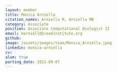 ```yaml
---
layout: member
title: Monica Arniella
citation_names: Arniella M, Arniella MB
category: Associate
position: Associate Computational Biologist II
email: marniell@broadinstitute.org
github: 
image: /assets/images/team/Monica_Arniella.jpeg
linkedin: monica-arniella
cv:
alum: true
parting_date: 2021-09-07
---
```


